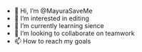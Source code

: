 - 👋 Hi, I’m @MayuraSaveMe
- 👀 I’m interested in editing
- 🌱 I’m currently learning sience
- 💞️ I’m looking to collaborate on teamwork
- 📫 How to reach my goals

<!---
MayuraSaveMe/MayuraSaveMe is a ✨ special ✨ repository because its `README.md` (this file) appears on your GitHub profile.
You can click the Preview link to take a look at your changes.
--->
